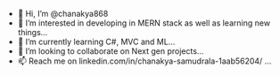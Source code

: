 - 👋 Hi, I’m @chanakya868
- 👀 I’m interested in developing in MERN stack as well as learning new things...
- 🌱 I’m currently learning C#, MVC and ML...
- 💞️ I’m looking to collaborate on Next gen projects...
- 📫 Reach me on linkedin.com/in/chanakya-samudrala-1aab56204/ ...

<!---
chanakya868/chanakya868 is a ✨ special ✨ repository because its `README.md` (this file) appears on your GitHub profile.
You can click the Preview link to take a look at your changes.
--->

